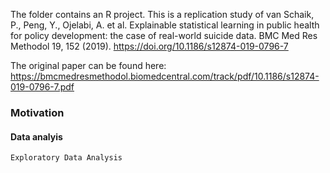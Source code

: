 The folder contains an R project. This is a replication study of van Schaik, P., Peng, Y., Ojelabi, A. et al. Explainable statistical learning in public health for policy development: the case of real-world suicide data. BMC Med Res Methodol 19, 152 (2019). https://doi.org/10.1186/s12874-019-0796-7

The original paper can be found here: https://bmcmedresmethodol.biomedcentral.com/track/pdf/10.1186/s12874-019-0796-7.pdf

### Motivation

#### Data analyis
```
Exploratory Data Analysis
```
